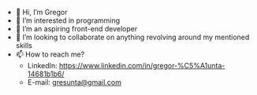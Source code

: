 - 👋 Hi, I’m Gregor
- 👀 I’m interested in programming
- 🌱 I’m an aspiring front-end developer
- 💞️ I’m looking to collaborate on anything revolving around my mentioned skills
- 📫 How to reach me? 
  -   LinkedIn: https://www.linkedin.com/in/gregor-%C5%A1unta-14681b1b6/
  -   E-mail: gresunta@gmail.com

<!---
gr33gYss/gr33gYss is a ✨ special ✨ repository because its `README.md` (this file) appears on your GitHub profile.
You can click the Preview link to take a look at your changes.
--->
